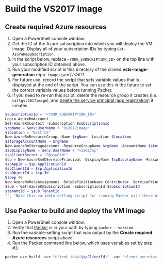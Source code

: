 # Build the VS2017 Image

## Create required Azure resources
1. Open a PowerShell console window.
1. Get the ID of the Azure subscription into which you will deploy the VM image.  Display all of your subscription IDs by typing `Get-AzureRmSubscription`.
1. In the script below, replace `<YOUR_SUBSCRIPTION_ID>` on the top line with your subscription ID obtained above.
1. Run your modified script in this directory of the cloned **vsts-image-generation** repo: `images\win\Vs2017`
1. For future use, record the script that sets variable values that is displayed at the end of the script. You can use this in the future to set the correct variable values before running Packer.
1. If you need to re-run this script, delete the resource group it creates (i.e. `billgvs2017image`), and [delete the service principal (app registration)](https://ms.portal.azure.com/#blade/Microsoft_AAD_IAM/ApplicationsListBlade) it creates.

```powershell
$subscriptionId = "<YOUR_SUBSCRIPTION_ID>"
Login-AzureRmAccount
Set-AzureRmContext -Subscription $subscriptionId
$rgName = $env:UserName + "vs2017image"
$location = "East US"
New-AzureRmResourceGroup -Name $rgName -Location $location
$storageAccountName = $rgName
New-AzureRmStorageAccount -ResourceGroupName $rgName -AccountName $storageAccountName -Location $location -SkuName "Standard_LRS"
$spDisplayName = $env:UserName + "vs2017sp"
$spClientSecret = "P@ssw0rd!"
$sp = New-AzureRmADServicePrincipal -DisplayName $spDisplayName -Password (ConvertTo-SecureString $spClientSecret -AsPlainText -Force)
$spAppId = $sp.ApplicationId
$spClientId = $sp.ApplicationId
$spObjectId = $sp.Id
Sleep 40
New-AzureRmRoleAssignment -RoleDefinitionName Contributor -ServicePrincipalName $spAppId
$sub = Get-AzureRmSubscription -SubscriptionId $subscriptionId
$tenantId = $sub.TenantId
"", "Note this variable-setting script for running Packer with these Azure resources in the future:", "==============================================================================================", "`$spClientId = $spClientId", "`$spClientSecret = $spClientSecret", "`$subscriptionId = $subscriptionId", "`$tenantId = $tenantId", "`$spObjectId = $spObjectId", "`$location = $location", "`$rgName = $rgName", "`$storageAccountName = $storageAccountName", ""
```

## Use Packer to build and deploy the VM image
1. Open a PowerShell console window.
2. Verify that [Packer](https://www.packer.io) is in your path by typing `packer --version`.
3. Run the variable-setting script that was output by the **Create required Azure resources** script above.
4. Run the Packer command line below, which uses variables set by step #3.

```powershell
packer.exe build -var "client_id=$($spClientId)" -var "client_secret=$($spClientSecret)" -var "subscription_id=$($subscriptionId)" -var "tenant_id=$($tenantId)" -var "object_id=$($spObjectId)" -var "location=$($location)" -var "resource_group=$($rgName)" -var "storage_account=$($storageAccountName)" vs2017-Server2016-Azure.json
```
